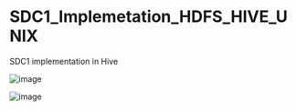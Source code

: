 # SDC1_Implemetation_HDFS_HIVE_UNIX
SDC1 implementation in Hive 









![image](https://user-images.githubusercontent.com/100192165/157585149-83ed3fa0-279b-4132-84cc-2dbfd100710f.png)


![image](https://user-images.githubusercontent.com/100192165/157587387-00c0e809-8d75-41c7-aaf1-10c60e645121.png)

